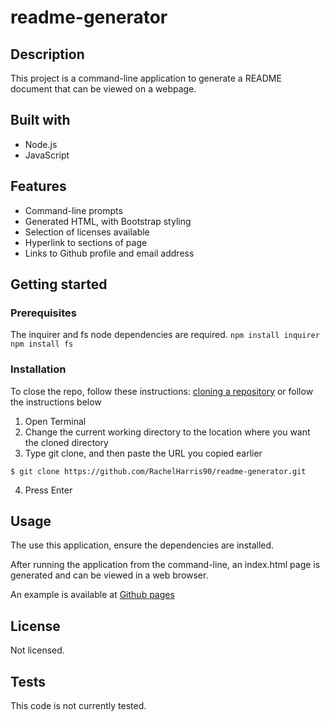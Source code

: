# readme-generator

## Description
This project is a command-line application to generate a README document that can be viewed on a webpage.

## Built with
* Node.js
* JavaScript

## Features
* Command-line prompts
* Generated HTML, with Bootstrap styling
* Selection of licenses available
* Hyperlink to sections of page
* Links to Github profile and email address

## Getting started
### Prerequisites
The inquirer and fs node dependencies are required.
`npm install inquirer`
`npm install fs`

### Installation
To close the repo, follow these instructions:
[cloning a repository](https://docs.github.com/en/repositories/creating-and-managing-repositories/cloning-a-repository) or follow the instructions below


1. Open Terminal
2. Change the current working directory to the location where you want the cloned directory
3. Type git clone, and then paste the URL you copied earlier
```
$ git clone https://github.com/RachelHarris90/readme-generator.git
```
4. Press Enter

## Usage
The use this application, ensure the dependencies are installed.

After running the application from the command-line, an index.html page is generated and can be viewed in a web browser.

An example is available at [Github pages](https://rachelharris90.github.io/readme-generator/)

## License
Not licensed.

## Tests
This code is not currently tested.